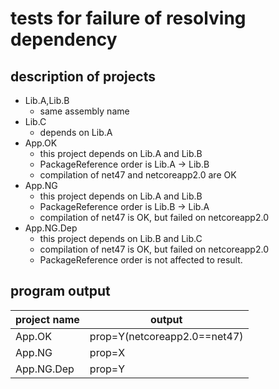 # tests for failure of resolving dependency

## description of projects

* Lib.A,Lib.B
    * same assembly name
* Lib.C
    * depends on Lib.A
* App.OK
    * this project depends on Lib.A and Lib.B
    * PackageReference order is Lib.A -> Lib.B
    * compilation of net47 and netcoreapp2.0 are OK
* App.NG
    * this project depends on Lib.A and Lib.B
    * PackageReference order is Lib.B -> Lib.A
    * compilation of net47 is OK, but failed on netcoreapp2.0
* App.NG.Dep
    * this project depends on Lib.B and Lib.C
    * compilation of net47 is OK, but failed on netcoreapp2.0
    * PackageReference order is not affected to result.

## program output

|project name|output                      |
|------------|----------------------------|
|App.OK      |prop=Y(netcoreapp2.0==net47)|
|App.NG      |prop=X                      |
|App.NG.Dep  |prop=Y                      |